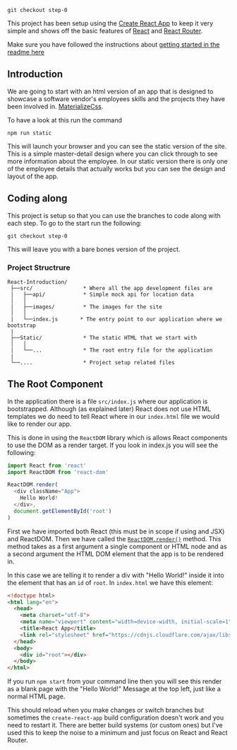 ```
git checkout step-0
```

This project has been setup using the [Create React App](https://github.com/facebookincubator/create-react-app)
to keep it very simple and shows off the basic features of [React](https://facebook.github.io/react/) 
and [React Router](https://github.com/reactjs/react-router).

Make sure you have followed the instructions about [getting started in the readme here](https://github.com/justsayno/react-introduction)

## Introduction

We are going to start with an html version of an app that is designed to showcase a software vendor's employees skills and  the projects they have been involved in. [MaterializeCss](http://materializecss.com/).

To have a look at this run the command

```
npm run static
```

This will launch your browser and you can see the static version of the site. This is a simple master-detail
design where you can click through to see more information about the employee. In our static version there is only one of the employee details that actually works but you can see the design and layout of the app.

## Coding along

This project is setup so that you can use the branches to code along with each step. To go to the start run the following:

```
git checkout step-0
```

This will leave you with a bare bones version of the project.

### Project Structrure

``` 
React-Introduction/
 ├──src/                * Where all the app development files are
 |   ├──api/            * Simple mock api for location data
 │   │
 |   ├──images/         * The images for the site
 │   │  
 |   └──index.js       * The entry point to our application where we bootstrap
 |
 ├──Static/             * The static HTML that we start with
 │   │ 
 |   └──...             * The root entry file for the application
 |
 └──....                * Project setup related files
```

## The Root Component

In the application there is a file `src/index.js` where our application is bootstrapped. Although (as explained later) React does not use HTML templates we do need to tell React where in our `index.html` file we would like to render our app.

This is done in using the `ReactDOM` library which is allows React components to use the DOM as a render target. If you look in index.js you will see the following:

``` javascript
import React from 'react'
import ReactDOM from 'react-dom'

ReactDOM.render(
  <div className="App">
    Hello World!
  </div>,
  document.getElementById('root')
)
```

First we have imported both React (this must be in scope if using and JSX) and ReactDOM. Then we have called the [`ReactDOM.render()`](https://facebook.github.io/react/blog/2015/10/01/react-render-and-top-level-api.html) method. This method takes as a first argument a single component or HTML node and as a second argument the HTML DOM element that the app is to be rendered in. 

In this case we are telling it to render a div with "Hello World!" inside it into the element that has an `id` of `root`.  In `index.html` we have this element:

``` html
<!doctype html>
<html lang="en">
  <head>
    <meta charset="utf-8">
    <meta name="viewport" content="width=device-width, initial-scale=1">
    <title>React App</title>
    <link rel="stylesheet" href="https://cdnjs.cloudflare.com/ajax/libs/materialize/0.97.7/css/materialize.min.css">
  </head>
  <body>
    <div id="root"></div>
  </body>
</html>
```

If you run `npm start` from your command line then you will see this render as a blank page with the "Hello World!" Message at the top left, just like a normal HTML page.

This should reload when you make changes or switch branches but sometimes the `create-react-app` build configuration doesn't work and you need to restart it. There are better build systems (or custom ones) but I've used this to keep the noise to a minimum and just focus on React and React Router.